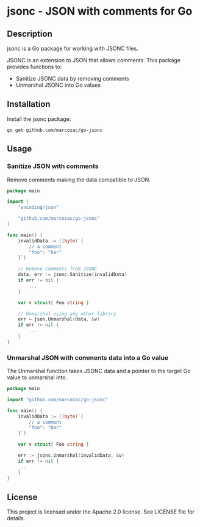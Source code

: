 # jsonc - JSON with comments for Go

## Description

jsonc is a Go package for working with JSONC files.

JSONC is an extension to JSON that allows comments. This package provides functions to:

- Sanitize JSONC data by removing comments
- Unmarshal JSONC into Go values

## Installation

Install the jsonc package:

`go get github.com/marcozac/go-jsonc`

## Usage

### Sanitize JSON with comments

Remove comments making the data compatible to JSON.

```go
package main

import (
    "encoding/json"

    "github.com/marcozac/go-jsonc"
)

func main() {
    invalidData := []byte(`{
        // a comment
        "foo": "bar"
    }`)

    // Remove comments from JSONC
    data, err := jsonc.Sanitize(invalidData)
    if err != nil {
        ...
    }

    var v struct{ Foo string }

    // Unmarshal using any other library
    err = json.Unmarshal(data, &v)
    if err != nil {
        ...
    }
}
```

### Unmarshal JSON with comments data into a Go value

The Unmarshal function takes JSONC data and a pointer to the target Go value to unmarshal into.

```go
package main

import "github.com/marcozac/go-jsonc"

func main() {
    invalidData := []byte(`{
        // a comment
        "foo": "bar"
    }`)

    var v struct{ Foo string }

    err := jsonc.Unmarshal(invalidData, &v)
    if err != nil {
    ...
    }
}
```

## License

This project is licensed under the Apache 2.0 license. See LICENSE file for details.
